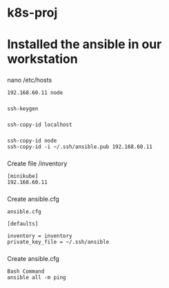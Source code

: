 # k8s-proj

# Installed the ansible in our workstation


###
nano /etc/hosts

```
192.168.60.11 node
```


###
```
ssh-keygen
```

###
```
ssh-copy-id localhost
```

###
```
ssh-copy-id node
ssh-copy-id -i ~/.ssh/ansible.pub 192.168.60.11
```

###
Create file /inventory 

```
[minikube]
192.168.60.11
```

###
Create ansible.cfg
```
ansible.cfg

[defaults]

inventory = inventory
private_key_file = ~/.ssh/ansible

```
###
Create ansible.cfg
```
Bash Command
ansible all -m ping

```
